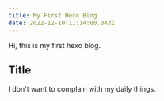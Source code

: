 ```yaml
---
title: My First Hexo Blog
date: 2022-12-10T11:14:00.043Z
---
```

H﻿i, this is my first hexo blog.

## T﻿itle
I﻿ don't want to complain with my daily things.